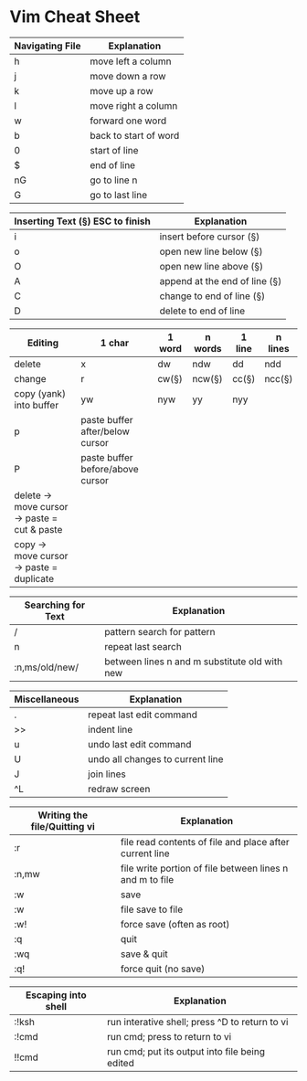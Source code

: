 # Vim Cheat Sheet

| Navigating File | Explanation |
| --------------- | ----------- |
| h | move left a column |
| j | move down a row |
| k | move up a row |
| l | move right a column |
| w | forward one word |
| b | back to start of word |
| 0 | start of line |
| $ | end of line |
| nG | go to line n	|
| G | go to last line |

| Inserting Text (§) ESC to finish | Explanation |
| -------------------------------- | ----------- |
| i | insert before cursor (§) |
| o | open new line below (§) |
| O | open new line above (§) |
| A | append at the end of line (§) |
| C | change to end of line (§) |
| D | delete to end of line |

| Editing | 1 char | 1 word | n words | 1 line | n lines |
| ------- | ------ | ------ | ------- | ------ | ------- |
| delete | x | dw | ndw | dd | ndd |
| change | r | cw(§) | ncw(§) | cc(§) | ncc(§) |
| copy (yank) into buffer | yw | nyw | yy | nyy |
| p | paste buffer after/below cursor |||||
| P | paste buffer before/above cursor |||||
| delete -> move cursor -> paste = cut & paste |||||
| copy -> move cursor -> paste = duplicate |||||

| Searching for Text | Explanation |
| ------------------ | ----------- |
| / | pattern search for pattern |
| n | repeat last search |
| :n,ms/old/new/ | between lines n and m substitute old with new |

| Miscellaneous | Explanation |
| ------------- | ----------- |
| . | repeat last edit command |
| >> | indent line |
| u | undo last edit command |
| U | undo all changes to current line |
| J | join lines |
| ^L | redraw screen |


| Writing the file/Quitting vi | Explanation |
| ------------- | ----------- |
| :r | file read contents of file and place after current line |
| :n,mw | file write portion of file between lines n and m to file |
| :w | save |
| :w | file save to file |
| :w! | force save (often as root) |
| :q | quit |
| :wq | save & quit |
| :q! | force quit (no save) |

| Escaping into shell | Explanation |
| ------------------- | ----------- |
| :!ksh | run interative shell; press ^D to return to vi |
| :!cmd | run cmd; press <CR> to return to vi |
| !!cmd | run cmd; put its output into file being edited |
